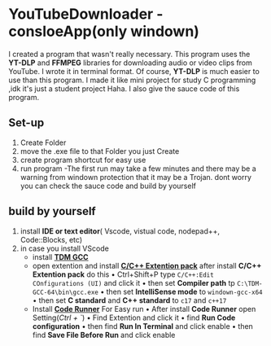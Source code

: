 # YouTubeDownloader - consloeApp(only windown)
I created a program that wasn't really necessary. 
This program uses the **YT-DLP** and **FFMPEG** libraries for downloading audio or video clips from YouTube. 
I wrote it in terminal format. Of course, **YT-DLP** is much easier to use than this program.
I made it like mini project for study C programming ,idk it's just a student project Haha.
I also give the sauce code of this program.

## Set-up
1. Create Folder 
2. move the .exe file to that Folder you just Create
3. create program shortcut for easy use
4. run program
   -The first run may take a few minutes and there may be a warning from windown protection that it may be a Trojan.
   dont worry you can check the sauce code and build by yourself

## build by yourself
1. install **IDE or text editor**( Vscode, vistual code, nodepad++, Code::Blocks, etc)
2. in case you install VScode
   - install [**TDM GCC**](https://jmeubank.github.io/tdm-gcc/)
   - open extention and install [**C/C++ Extention pack**](https://marketplace.visualstudio.com/items?itemName=ms-vscode.cpptools-extension-pack)
     after install **C/C++ Extention pack** do this
     • Ctrl+Shift+P type `C/C++:Edit COnfigurations (UI)` and click it
     • then set **Compiler path** tp `C:\TDM-GCC-64\bin\gcc.exe`
     • then set **IntelliSense mode** to `windown-gcc-x64`
     • then set **C standard** and **C++ standard** to `c17` and `c++17`
   - Install [**Code Runner**](https://marketplace.visualstudio.com/items?itemName=formulahendry.code-runner) For Easy run
     • After install **Code Runner** open Setting(*Ctrl + `*)
     • Find Extention and click it
     • find **Run Code configuration**
     • then find **Run In Terminal** and click enable
     • then find **Save File Before Run** and click enable
     
